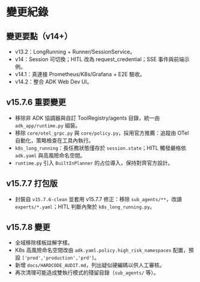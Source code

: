 # 變更紀錄

## 變更要點（v14+）
* v13.2：LongRunning + Runner/SessionService。  
* v14：Session 可切換；HITL 改為 request_credential；SSE 事件與前端示例。  
* v14.1：真連接 Prometheus/K8s/Grafana + E2E 驗收。  
* v14.2：整合 ADK Web Dev UI。


## v15.7.6 重要變更
- 移除非 ADK 協調器與自訂 ToolRegistry/agents 目錄，統一由 `adk_app/runtime.py` 組裝。
- 移除 `core/otel_grpc.py` 與 `core/policy.py`，採用官方推薦：追蹤由 OTel 自動化，策略檢查在工具內執行。
- `k8s_long_running`：長任務狀態僅存於 `session.state`；HITL 觸發嚴格依 `adk.yaml` 與高風險命名空間。
- `runtime.py` 引入 `BuiltInPlanner` 的占位導入，保持對齊官方設計。


## v15.7.7 打包版
- 封裝自 `v15.7.6-clean` 並套用 v15.7.7 修正：移除 `sub_agents/**`，改讀 `experts/*.yaml`；HITL 判斷內聚於 `k8s_long_running.py`。


## v15.7.8 變更
- 全域移除樣板註解字樣。
- K8s 高風險命名空間改由 `adk.yaml.policy.high_risk_namespaces` 配置，預設 `['prod','production','prd']`。
- 新增 `docs/HARDCODE_AUDIT.md`，列出疑似硬編碼以供人工審核。
- 再次清理可能造成雙執行模式的殘留目錄（`sub_agents/` 等）。


